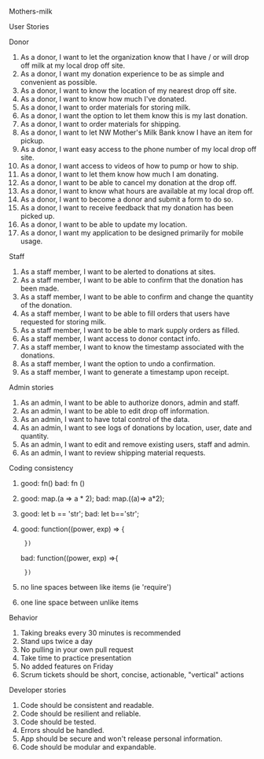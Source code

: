 Mothers-milk

User Stories

Donor
1. As a donor, I want to let the organization know that I have / or will drop off milk at my local drop off site.
2. As a donor, I want my donation experience to be as simple and convenient as possible.
3. As a donor, I want to know the location of my nearest drop off site.
4. As a donor, I want to know how much I've donated.
5. As a donor, I want to order materials for storing milk.
6. As a donor, I want the option to let them know this is my last donation.
7. As a donor, I want to order materials for shipping.
8. As a donor, I want to let NW Mother's Milk Bank know I have an item for pickup.
9. As a donor, I want easy access to the phone number of my local drop off site.
10. As a donor, I want access to videos of how to pump or how to ship.
11. As a donor, I want to let them know how much I am donating.
12. As a donor, I want to be able to cancel my donation at the drop off.
13. As a donor, I want to know what hours are available at my local drop off.
14. As a donor, I want to become a donor and submit a form to do so.
15. As a donor, I want to receive feedback that my donation has been picked up.
16. As a donor, I want to be able to update my location.
17. As a donor, I want my application to be designed primarily for mobile usage.

Staff
1. As a staff member, I want to be alerted to donations at sites.
2. As a staff member, I want to be able to confirm that the donation has been made.
3. As a staff member, I want to be able to confirm and change the quantity of the donation.
4. As a staff member, I want to be able to fill orders that users have requested for storing milk.
5. As a staff member, I want to be able to mark supply orders as filled.
6. As a staff member, I want access to donor contact info.
7. As a staff member, I want to know the timestamp associated with the donations.
8. As a staff member, I want the option to undo a confirmation.
9. As a staff member, I want to generate a timestamp upon receipt.

Admin stories
1. As an admin, I want to be able to authorize donors, admin and staff.
2. As an admin, I want to be able to edit drop off information.
3. As an admin, I want to have total control of the data.
4. As an admin, I want to see logs of donations by location, user, date and quantity.
5. As an admin, I want to edit and remove existing users, staff and admin.
6. As an admin, I want to review shipping material requests.

Coding consistency
1. good: fn()  bad: fn ()
2. good: map.(a => a * 2);
    bad: map.((a)=> a*2);
3. good: let b == 'str';
    bad: let b=='str';
4. good: function((power, exp) => {

        })
    bad: function((power, exp) =>{

        })

5. no line spaces between like items (ie 'require')
6. one line space between unlike items


Behavior
1. Taking breaks every 30 minutes is recommended
2. Stand ups twice a day
3. No pulling in your own pull request
4. Take time to practice presentation
5. No added features on Friday
6. Scrum tickets should be short, concise, actionable, "vertical" actions

Developer stories
1. Code should be consistent and readable.
2. Code should be resilient and reliable.
3. Code should be tested.
4. Errors should be handled.
5. App should be secure and won't release personal information.
6. Code should be modular and expandable.